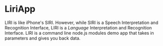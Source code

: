 # LiriApp

LIRI is like iPhone's SIRI. However, while SIRI is a Speech Interpretation and Recognition Interface, LIRI is a _Language_ Interpretation and Recognition Interface. LIRI is a command line node.js modules demo app that takes in parameters and gives you back data.